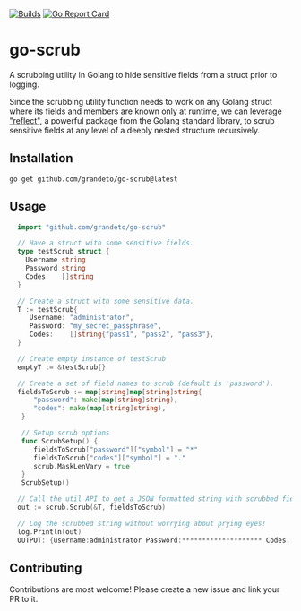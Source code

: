 [![Builds](https://github.com/grandeto/go-scrub/workflows/Build/badge.svg?branch=master)](https://github.com/grandeto/go-scrub/actions?query=branch%3Amaster+workflow%3ABuild)
[![Go Report Card](https://goreportcard.com/badge/github.com/grandeto/go-scrub)](https://goreportcard.com/report/github.com/grandeto/go-scrub)

# go-scrub

A scrubbing utility in Golang to hide sensitive fields from a struct prior to logging.

Since the scrubbing utility function needs to work on any Golang struct where its fields and members are known only at runtime, we can leverage ["reflect"](https://pkg.go.dev/reflect), a powerful package from the Golang standard library, to scrub sensitive fields at any level of a deeply nested structure recursively.

## Installation
```
go get github.com/grandeto/go-scrub@latest
```

## Usage
```go
  import "github.com/grandeto/go-scrub"

  // Have a struct with some sensitive fields.
  type testScrub struct {
    Username string
    Password string
    Codes    []string
  }

  // Create a struct with some sensitive data.
  T := testScrub{
     Username: "administrator",
     Password: "my_secret_passphrase",
     Codes:    []string{"pass1", "pass2", "pass3"},
  }

  // Create empty instance of testScrub
  emptyT := &testScrub{}

  // Create a set of field names to scrub (default is 'password').
  fieldsToScrub := map[string]map[string]string{
      "password": make(map[string]string),
      "codes": make(map[string]string),
   }

   // Setup scrub options
   func ScrubSetup() {
      fieldsToScrub["password"]["symbol"] = "*"
      fieldsToScrub["codes"]["symbol"] = "."
      scrub.MaskLenVary = true
   }
   ScrubSetup()

  // Call the util API to get a JSON formatted string with scrubbed field values.
  out := scrub.Scrub(&T, fieldsToScrub)

  // Log the scrubbed string without worrying about prying eyes!
  log.Println(out)
  OUTPUT: {username:administrator Password:******************** Codes:[..... ..... .....]}
```

## Contributing

Contributions are most welcome! Please create a new issue and link your PR to it.
